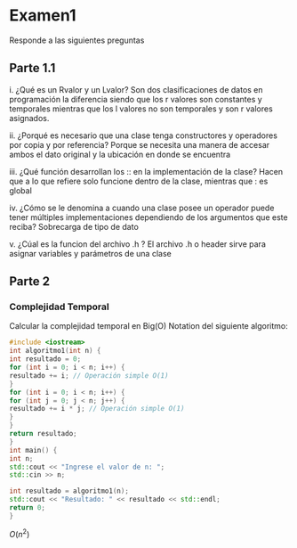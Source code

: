 # Examen1

Responde a las siguientes preguntas


## Parte 1.1

i. ¿Qué es un Rvalor y un Lvalor?
Son dos clasificaciones de datos en programación la diferencia siendo que los r valores son constantes y temporales mientras que los l valores no son temporales y son r valores asignados.

ii. ¿Porqué es necesario que una clase tenga constructores y operadores por
copia y por referencia?
Porque se necesita una manera de accesar ambos el dato original y la ubicación en donde se encuentra

iii. ¿Qué función desarrollan los :: en la implementación de la clase?
Hacen que a lo que refiere solo funcione dentro de la clase, mientras que : es global

iv. ¿Cómo se le denomina a cuando una clase posee un operador puede
tener múltiples implementaciones dependiendo de los argumentos que
este reciba?
Sobrecarga de tipo de dato

v. ¿Cúal es la funcion del archivo .h ?
El archivo .h o header sirve para asignar variables y parámetros de una clase

## Parte 2

### Complejidad Temporal
Calcular la complejidad temporal en Big(O) Notation del siguiente algoritmo:
```c++
#include <iostream>
int algoritmo1(int n) {
int resultado = 0;
for (int i = 0; i < n; i++) {
resultado += i; // Operación simple O(1)
}
for (int i = 0; i < n; i++) {
for (int j = 0; j < n; j++) {
resultado += i * j; // Operación simple O(1)
}
}
return resultado;
}
int main() {
int n;
std::cout << "Ingrese el valor de n: ";
std::cin >> n;

int resultado = algoritmo1(n);
std::cout << "Resultado: " << resultado << std::endl;
return 0;
}
```
$O(n^2)$